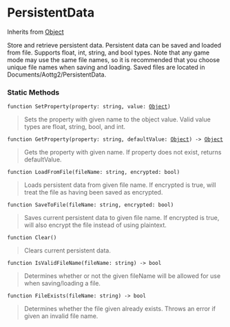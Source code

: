# PersistentData
Inherits from [Object](../objects/Object.md)

Store and retrieve persistent data. Persistent data can be saved and loaded from file. Supports float, int, string, and bool types.
Note that any game mode may use the same file names, so it is recommended that you choose unique file names when saving and loading.
Saved files are located in Documents/Aottg2/PersistentData.

### Static Methods
<pre class="language-typescript"><code class="lang-typescript">function SetProperty(property: string, value: <a data-footnote-ref href="#user-content-fn-38">Object</a>)</code></pre>
> Sets the property with given name to the object value. Valid value types are float, string, bool, and int.
> 
<pre class="language-typescript"><code class="lang-typescript">function GetProperty(property: string, defaultValue: <a data-footnote-ref href="#user-content-fn-38">Object</a>) -> <a data-footnote-ref href="#user-content-fn-38">Object</a></code></pre>
> Gets the property with given name. If property does not exist, returns defaultValue.
> 
<pre class="language-typescript"><code class="lang-typescript">function LoadFromFile(fileName: string, encrypted: bool)</code></pre>
> Loads persistent data from given file name. If encrypted is true, will treat the file as having been saved as encrypted.
> 
<pre class="language-typescript"><code class="lang-typescript">function SaveToFile(fileName: string, encrypted: bool)</code></pre>
> Saves current persistent data to given file name. If encrypted is true, will also encrypt the file instead of using plaintext.
> 
<pre class="language-typescript"><code class="lang-typescript">function Clear()</code></pre>
> Clears current persistent data.
> 
<pre class="language-typescript"><code class="lang-typescript">function IsValidFileName(fileName: string) -> bool</code></pre>
> Determines whether or not the given fileName will be allowed for use when saving/loading a file.
> 
<pre class="language-typescript"><code class="lang-typescript">function FileExists(fileName: string) -> bool</code></pre>
> Determines whether the file given already exists. Throws an error if given an invalid file name.
> 

[^0]: [Camera](../static/Camera.md)
[^1]: [Character](../objects/Character.md)
[^2]: [Collider](../objects/Collider.md)
[^3]: [Collision](../objects/Collision.md)
[^4]: [Color](../objects/Color.md)
[^5]: [Convert](../static/Convert.md)
[^6]: [Cutscene](../static/Cutscene.md)
[^7]: [Dict](../objects/Dict.md)
[^8]: [Game](../static/Game.md)
[^9]: [Human](../objects/Human.md)
[^10]: [Input](../static/Input.md)
[^11]: [Json](../static/Json.md)
[^12]: [LineCastHitResult](../objects/LineCastHitResult.md)
[^13]: [LineRenderer](../objects/LineRenderer.md)
[^14]: [List](../objects/List.md)
[^15]: [Locale](../static/Locale.md)
[^16]: [Map](../static/Map.md)
[^17]: [MapObject](../objects/MapObject.md)
[^18]: [MapTargetable](../objects/MapTargetable.md)
[^19]: [Math](../static/Math.md)
[^20]: [Network](../static/Network.md)
[^21]: [NetworkView](../objects/NetworkView.md)
[^22]: [PersistentData](../static/PersistentData.md)
[^23]: [Physics](../static/Physics.md)
[^24]: [Player](../objects/Player.md)
[^25]: [Quaternion](../objects/Quaternion.md)
[^26]: [Random](../objects/Random.md)
[^27]: [Range](../objects/Range.md)
[^28]: [RoomData](../static/RoomData.md)
[^29]: [Set](../objects/Set.md)
[^30]: [Shifter](../objects/Shifter.md)
[^31]: [String](../static/String.md)
[^32]: [Time](../static/Time.md)
[^33]: [Titan](../objects/Titan.md)
[^34]: [Transform](../objects/Transform.md)
[^35]: [UI](../static/UI.md)
[^36]: [Vector2](../objects/Vector2.md)
[^37]: [Vector3](../objects/Vector3.md)
[^38]: [Object](../objects/Object.md)
[^39]: [Component](../objects/Component.md)
